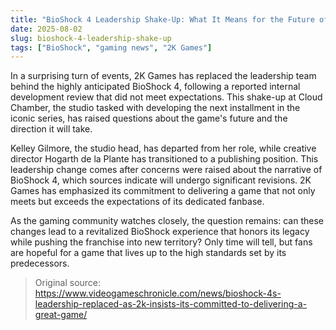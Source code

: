 ```yaml
---
title: "BioShock 4 Leadership Shake-Up: What It Means for the Future of the Franchise"
date: 2025-08-02
slug: bioshock-4-leadership-shake-up
tags: ["BioShock", "gaming news", "2K Games"]
---
```


In a surprising turn of events, 2K Games has replaced the leadership team behind the highly anticipated BioShock 4, following a reported internal development review that did not meet expectations. This shake-up at Cloud Chamber, the studio tasked with developing the next installment in the iconic series, has raised questions about the game's future and the direction it will take.

Kelley Gilmore, the studio head, has departed from her role, while creative director Hogarth de la Plante has transitioned to a publishing position. This leadership change comes after concerns were raised about the narrative of BioShock 4, which sources indicate will undergo significant revisions. 2K Games has emphasized its commitment to delivering a game that not only meets but exceeds the expectations of its dedicated fanbase.

As the gaming community watches closely, the question remains: can these changes lead to a revitalized BioShock experience that honors its legacy while pushing the franchise into new territory? Only time will tell, but fans are hopeful for a game that lives up to the high standards set by its predecessors.
> Original source: https://www.videogameschronicle.com/news/bioshock-4s-leadership-replaced-as-2k-insists-its-committed-to-delivering-a-great-game/